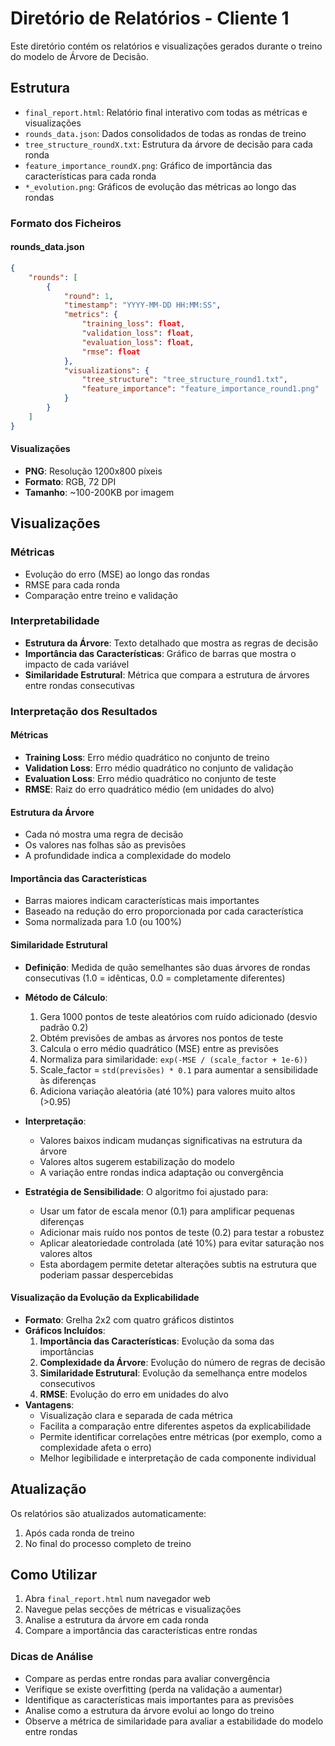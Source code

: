 # Diretório de Relatórios - Cliente 1

Este diretório contém os relatórios e visualizações gerados durante o treino do modelo de Árvore de Decisão.

## Estrutura

- `final_report.html`: Relatório final interativo com todas as métricas e visualizações
- `rounds_data.json`: Dados consolidados de todas as rondas de treino
- `tree_structure_roundX.txt`: Estrutura da árvore de decisão para cada ronda
- `feature_importance_roundX.png`: Gráfico de importância das características para cada ronda
- `*_evolution.png`: Gráficos de evolução das métricas ao longo das rondas

### Formato dos Ficheiros

#### rounds_data.json
```json
{
    "rounds": [
        {
            "round": 1,
            "timestamp": "YYYY-MM-DD HH:MM:SS",
            "metrics": {
                "training_loss": float,
                "validation_loss": float,
                "evaluation_loss": float,
                "rmse": float
            },
            "visualizations": {
                "tree_structure": "tree_structure_round1.txt",
                "feature_importance": "feature_importance_round1.png"
            }
        }
    ]
}
```

#### Visualizações
- **PNG**: Resolução 1200x800 píxeis
- **Formato**: RGB, 72 DPI
- **Tamanho**: ~100-200KB por imagem

## Visualizações

### Métricas
- Evolução do erro (MSE) ao longo das rondas
- RMSE para cada ronda
- Comparação entre treino e validação

### Interpretabilidade
- **Estrutura da Árvore**: Texto detalhado que mostra as regras de decisão
- **Importância das Características**: Gráfico de barras que mostra o impacto de cada variável
- **Similaridade Estrutural**: Métrica que compara a estrutura de árvores entre rondas consecutivas

### Interpretação dos Resultados

#### Métricas
- **Training Loss**: Erro médio quadrático no conjunto de treino
- **Validation Loss**: Erro médio quadrático no conjunto de validação
- **Evaluation Loss**: Erro médio quadrático no conjunto de teste
- **RMSE**: Raiz do erro quadrático médio (em unidades do alvo)

#### Estrutura da Árvore
- Cada nó mostra uma regra de decisão
- Os valores nas folhas são as previsões
- A profundidade indica a complexidade do modelo

#### Importância das Características
- Barras maiores indicam características mais importantes
- Baseado na redução do erro proporcionada por cada característica
- Soma normalizada para 1.0 (ou 100%)

#### Similaridade Estrutural
- **Definição**: Medida de quão semelhantes são duas árvores de rondas consecutivas (1.0 = idênticas, 0.0 = completamente diferentes)
- **Método de Cálculo**: 
  1. Gera 1000 pontos de teste aleatórios com ruído adicionado (desvio padrão 0.2)
  2. Obtém previsões de ambas as árvores nos pontos de teste
  3. Calcula o erro médio quadrático (MSE) entre as previsões
  4. Normaliza para similaridade: `exp(-MSE / (scale_factor + 1e-6))`
  5. Scale_factor = `std(previsões) * 0.1` para aumentar a sensibilidade às diferenças
  6. Adiciona variação aleatória (até 10%) para valores muito altos (>0.95)

- **Interpretação**:
  - Valores baixos indicam mudanças significativas na estrutura da árvore
  - Valores altos sugerem estabilização do modelo
  - A variação entre rondas indica adaptação ou convergência

- **Estratégia de Sensibilidade**: O algoritmo foi ajustado para:
  - Usar um fator de escala menor (0.1) para amplificar pequenas diferenças
  - Adicionar mais ruído nos pontos de teste (0.2) para testar a robustez
  - Aplicar aleatoriedade controlada (até 10%) para evitar saturação nos valores altos
  - Esta abordagem permite detetar alterações subtis na estrutura que poderiam passar despercebidas

#### Visualização da Evolução da Explicabilidade
- **Formato**: Grelha 2x2 com quatro gráficos distintos
- **Gráficos Incluídos**:
  1. **Importância das Características**: Evolução da soma das importâncias
  2. **Complexidade da Árvore**: Evolução do número de regras de decisão
  3. **Similaridade Estrutural**: Evolução da semelhança entre modelos consecutivos
  4. **RMSE**: Evolução do erro em unidades do alvo
- **Vantagens**: 
  - Visualização clara e separada de cada métrica
  - Facilita a comparação entre diferentes aspetos da explicabilidade
  - Permite identificar correlações entre métricas (por exemplo, como a complexidade afeta o erro)
  - Melhor legibilidade e interpretação de cada componente individual

## Atualização

Os relatórios são atualizados automaticamente:
1. Após cada ronda de treino
2. No final do processo completo de treino

## Como Utilizar

1. Abra `final_report.html` num navegador web
2. Navegue pelas secções de métricas e visualizações
3. Analise a estrutura da árvore em cada ronda
4. Compare a importância das características entre rondas

### Dicas de Análise
- Compare as perdas entre rondas para avaliar convergência
- Verifique se existe overfitting (perda na validação a aumentar)
- Identifique as características mais importantes para as previsões
- Analise como a estrutura da árvore evolui ao longo do treino
- Observe a métrica de similaridade para avaliar a estabilidade do modelo entre rondas
